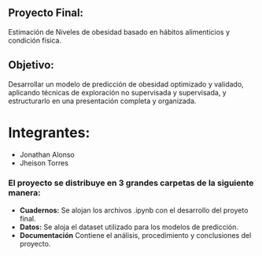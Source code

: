 ## Proyecto Final: 
Estimación de Niveles de obesidad basado en hábitos alimenticios y condición física.

## Objetivo: 
Desarrollar un modelo de predicción de obesidad optimizado y validado, aplicando técnicas de exploración no supervisada y supervisada, y estructurarlo en una presentación completa y organizada.

# Integrantes:
* Jonathan Alonso
* Jheison Torres


### El proyecto se distribuye en 3 grandes carpetas de la siguiente manera:
* **Cuadernos:** Se alojan los archivos .ipynb con el desarrollo del proyeto final.
* **Datos:** Se aloja el dataset utilizado para los modelos de predicción.
* **Documentación** Contiene el análisis, procedimiento y conclusiones del proyecto.



